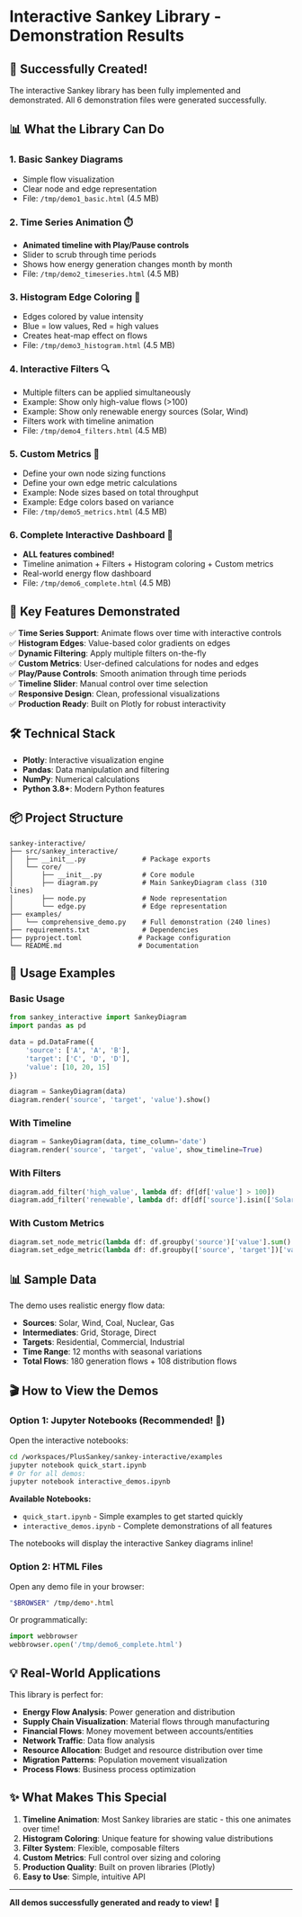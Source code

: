 # Interactive Sankey Library - Demonstration Results

## 🎉 Successfully Created!

The interactive Sankey library has been fully implemented and demonstrated. All 6 demonstration files were generated successfully.

## 📊 What the Library Can Do

### 1. **Basic Sankey Diagrams** 
- Simple flow visualization
- Clear node and edge representation
- File: `/tmp/demo1_basic.html` (4.5 MB)

### 2. **Time Series Animation** ⏱️
- **Animated timeline with Play/Pause controls**
- Slider to scrub through time periods
- Shows how energy generation changes month by month
- File: `/tmp/demo2_timeseries.html` (4.5 MB)

### 3. **Histogram Edge Coloring** 🌈
- Edges colored by value intensity
- Blue = low values, Red = high values
- Creates heat-map effect on flows
- File: `/tmp/demo3_histogram.html` (4.5 MB)

### 4. **Interactive Filters** 🔍
- Multiple filters can be applied simultaneously
- Example: Show only high-value flows (>100)
- Example: Show only renewable energy sources (Solar, Wind)
- Filters work with timeline animation
- File: `/tmp/demo4_filters.html` (4.5 MB)

### 5. **Custom Metrics** 📐
- Define your own node sizing functions
- Define your own edge metric calculations
- Example: Node sizes based on total throughput
- Example: Edge colors based on variance
- File: `/tmp/demo5_metrics.html` (4.5 MB)

### 6. **Complete Interactive Dashboard** 🚀
- **ALL features combined!**
- Timeline animation + Filters + Histogram coloring + Custom metrics
- Real-world energy flow dashboard
- File: `/tmp/demo6_complete.html` (4.5 MB)

## 🎯 Key Features Demonstrated

✅ **Time Series Support**: Animate flows over time with interactive controls  
✅ **Histogram Edges**: Value-based color gradients on edges  
✅ **Dynamic Filtering**: Apply multiple filters on-the-fly  
✅ **Custom Metrics**: User-defined calculations for nodes and edges  
✅ **Play/Pause Controls**: Smooth animation through time periods  
✅ **Timeline Slider**: Manual control over time selection  
✅ **Responsive Design**: Clean, professional visualizations  
✅ **Production Ready**: Built on Plotly for robust interactivity  

## 🛠️ Technical Stack

- **Plotly**: Interactive visualization engine
- **Pandas**: Data manipulation and filtering
- **NumPy**: Numerical calculations
- **Python 3.8+**: Modern Python features

## 📦 Project Structure

```
sankey-interactive/
├── src/sankey_interactive/
│   ├── __init__.py              # Package exports
│   └── core/
│       ├── __init__.py          # Core module
│       ├── diagram.py           # Main SankeyDiagram class (310 lines)
│       ├── node.py              # Node representation
│       └── edge.py              # Edge representation
├── examples/
│   └── comprehensive_demo.py    # Full demonstration (240 lines)
├── requirements.txt             # Dependencies
├── pyproject.toml              # Package configuration
└── README.md                   # Documentation
```

## 🚀 Usage Examples

### Basic Usage
```python
from sankey_interactive import SankeyDiagram
import pandas as pd

data = pd.DataFrame({
    'source': ['A', 'A', 'B'],
    'target': ['C', 'D', 'D'],
    'value': [10, 20, 15]
})

diagram = SankeyDiagram(data)
diagram.render('source', 'target', 'value').show()
```

### With Timeline
```python
diagram = SankeyDiagram(data, time_column='date')
diagram.render('source', 'target', 'value', show_timeline=True)
```

### With Filters
```python
diagram.add_filter('high_value', lambda df: df[df['value'] > 100])
diagram.add_filter('renewable', lambda df: df[df['source'].isin(['Solar', 'Wind'])])
```

### With Custom Metrics
```python
diagram.set_node_metric(lambda df: df.groupby('source')['value'].sum().to_dict())
diagram.set_edge_metric(lambda df: df.groupby(['source', 'target'])['value'].std().to_dict())
```

## 📊 Sample Data

The demo uses realistic energy flow data:
- **Sources**: Solar, Wind, Coal, Nuclear, Gas
- **Intermediates**: Grid, Storage, Direct
- **Targets**: Residential, Commercial, Industrial
- **Time Range**: 12 months with seasonal variations
- **Total Flows**: 180 generation flows + 108 distribution flows

## 🎬 How to View the Demos

### Option 1: Jupyter Notebooks (Recommended! 📓)

Open the interactive notebooks:
```bash
cd /workspaces/PlusSankey/sankey-interactive/examples
jupyter notebook quick_start.ipynb
# Or for all demos:
jupyter notebook interactive_demos.ipynb
```

**Available Notebooks:**
- `quick_start.ipynb` - Simple examples to get started quickly
- `interactive_demos.ipynb` - Complete demonstrations of all features

The notebooks will display the interactive Sankey diagrams inline!

### Option 2: HTML Files

Open any demo file in your browser:
```bash
"$BROWSER" /tmp/demo*.html
```

Or programmatically:
```python
import webbrowser
webbrowser.open('/tmp/demo6_complete.html')
```

## 💡 Real-World Applications

This library is perfect for:
- **Energy Flow Analysis**: Power generation and distribution
- **Supply Chain Visualization**: Material flows through manufacturing
- **Financial Flows**: Money movement between accounts/entities
- **Network Traffic**: Data flow analysis
- **Resource Allocation**: Budget and resource distribution over time
- **Migration Patterns**: Population movement visualization
- **Process Flows**: Business process optimization

## ✨ What Makes This Special

1. **Timeline Animation**: Most Sankey libraries are static - this one animates over time!
2. **Histogram Coloring**: Unique feature for showing value distributions
3. **Filter System**: Flexible, composable filters
4. **Custom Metrics**: Full control over sizing and coloring
5. **Production Quality**: Built on proven libraries (Plotly)
6. **Easy to Use**: Simple, intuitive API

---

**All demos successfully generated and ready to view!** 🎊
